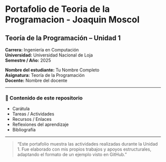 # Portafolio de Teoria de la Programacion - Joaquin Moscol
## Teoría de la Programación – Unidad 1  

**Carrera:** Ingeniería en Computación  
**Universidad:** Universidad Nacional de Loja  
**Semestre / Año:** 2025  

**Nombre del estudiante:** Tu Nombre Completo  
**Asignatura:** Teoría de la Programación  
**Docente:** Nombre del docente  

---

### 📂 Contenido de este repositorio

- Carátula  
- Tareas / Actividades  
- Recursos / Enlaces  
- Reflexiones del aprendizaje  
- Bibliografía  

---

> “Este portafolio muestra las actividades realizadas durante la Unidad 1. Fue elaborado con mis propios trabajos y apoyos estructurales, adaptando el formato de un ejemplo visto en GitHub.”  
